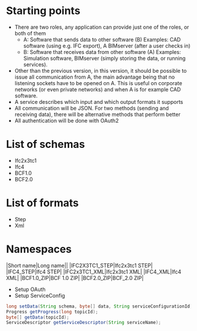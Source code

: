 # Starting points
- There are two roles, any application can provide just one of the roles, or both of them
  - A: Software that sends data to other software (B)
    Examples: CAD software (using e.g. IFC export), A BIMserver (after a user checks in)
  - B: Software that receives data from other software (A)
    Examples: Simulation software, BIMserver (simply storing the data, or running services).
- Other than the previous version, in this version, it should be possible to issue all communication from A, the main advantage being that no listening sockets have to be opened on A. This is useful on corporate networks (or even private networks) and when A is for example CAD software.
- A service describes which input and which output formats it supports
- All communication will be JSON. For two methods (sending and receiving data), there will be alternative methods that perform better
- All authentication will be done with OAuth2

# List of schemas
- Ifc2x3tc1
- Ifc4
- BCF1.0
- BCF2.0

# List of formats
- Step
- Xml

# Namespaces

|Short name|Long name||
|IFC2X3TC1_STEP|Ifc2x3tc1 STEP|
|IFC4_STEP|Ifc4 STEP|
|IFC2x3TC1_XML|Ifc2x3tc1 XML|
|IFC4_XML|Ifc4 XML|
|BCF1.0_ZIP|BCF 1.0 ZIP|
|BCF2.0_ZIP|BCF_2.0 ZIP|

- Setup OAuth
- Setup ServiceConfig
```java
long setData(String schema, byte[] data, String serviceConfigurationId);
Progress getProgress(long topicId);
byte[] getData(topicId);
ServiceDescriptor getServiceDescriptor(String serviceName);
```